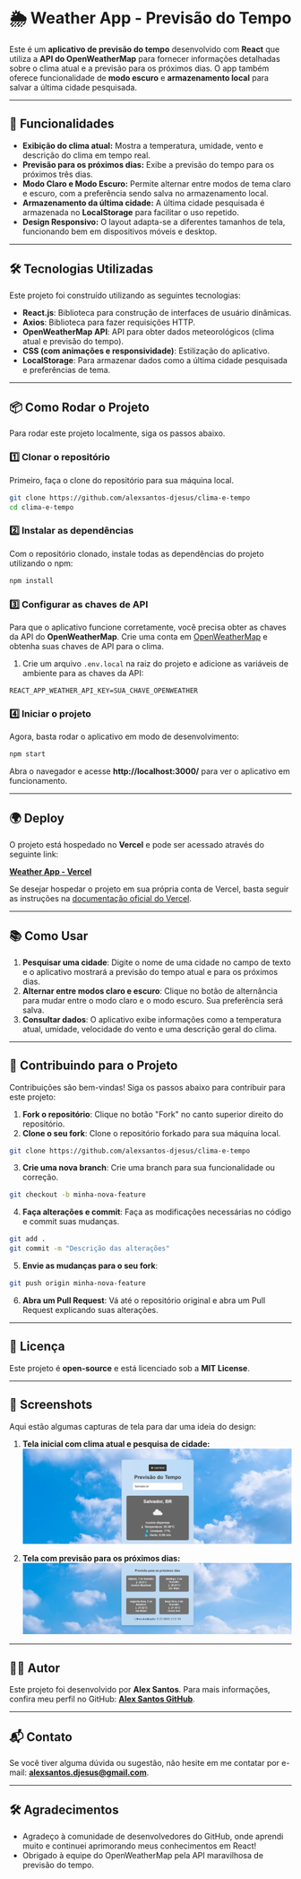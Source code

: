 # 🌦 Weather App - Previsão do Tempo

Este é um **aplicativo de previsão do tempo** desenvolvido com **React** que utiliza a **API do OpenWeatherMap** para fornecer informações detalhadas sobre o clima atual e a previsão para os próximos dias. O app também oferece funcionalidade de **modo escuro** e **armazenamento local** para salvar a última cidade pesquisada.

---

## 🚀 Funcionalidades

- **Exibição do clima atual:** Mostra a temperatura, umidade, vento e descrição do clima em tempo real.
- **Previsão para os próximos dias:** Exibe a previsão do tempo para os próximos três dias.
- **Modo Claro e Modo Escuro:** Permite alternar entre modos de tema claro e escuro, com a preferência sendo salva no armazenamento local.
- **Armazenamento da última cidade:** A última cidade pesquisada é armazenada no **LocalStorage** para facilitar o uso repetido.
- **Design Responsivo:** O layout adapta-se a diferentes tamanhos de tela, funcionando bem em dispositivos móveis e desktop.

---

## 🛠 Tecnologias Utilizadas

Este projeto foi construído utilizando as seguintes tecnologias:

- **React.js**: Biblioteca para construção de interfaces de usuário dinâmicas.
- **Axios**: Biblioteca para fazer requisições HTTP.
- **OpenWeatherMap API**: API para obter dados meteorológicos (clima atual e previsão do tempo).
- **CSS (com animações e responsividade)**: Estilização do aplicativo.
- **LocalStorage**: Para armazenar dados como a última cidade pesquisada e preferências de tema.

---

## 📦 Como Rodar o Projeto

Para rodar este projeto localmente, siga os passos abaixo.

### 1️⃣ Clonar o repositório
Primeiro, faça o clone do repositório para sua máquina local.

```bash
git clone https://github.com/alexsantos-djesus/clima-e-tempo
cd clima-e-tempo
```

### 2️⃣ Instalar as dependências
Com o repositório clonado, instale todas as dependências do projeto utilizando o npm:

```bash
npm install
```

### 3️⃣ Configurar as chaves de API
Para que o aplicativo funcione corretamente, você precisa obter as chaves da API do **OpenWeatherMap**. Crie uma conta em [OpenWeatherMap](https://openweathermap.org/api) e obtenha suas chaves de API para o clima.

1. Crie um arquivo `.env.local` na raiz do projeto e adicione as variáveis de ambiente para as chaves da API:

```env
REACT_APP_WEATHER_API_KEY=SUA_CHAVE_OPENWEATHER
```

### 4️⃣ Iniciar o projeto
Agora, basta rodar o aplicativo em modo de desenvolvimento:

```bash
npm start
```

Abra o navegador e acesse **http://localhost:3000/** para ver o aplicativo em funcionamento.

---

## 🌍 Deploy

O projeto está hospedado no **Vercel** e pode ser acessado através do seguinte link:

[**Weather App - Vercel**](https://clima-e-tempo-nine.vercel.app/)

Se desejar hospedar o projeto em sua própria conta de Vercel, basta seguir as instruções na [documentação oficial do Vercel](https://vercel.com/docs).

---

## 📚 Como Usar

1. **Pesquisar uma cidade**: Digite o nome de uma cidade no campo de texto e o aplicativo mostrará a previsão do tempo atual e para os próximos dias.
2. **Alternar entre modos claro e escuro**: Clique no botão de alternância para mudar entre o modo claro e o modo escuro. Sua preferência será salva.
3. **Consultar dados**: O aplicativo exibe informações como a temperatura atual, umidade, velocidade do vento e uma descrição geral do clima.

---

## 🔧 Contribuindo para o Projeto

Contribuições são bem-vindas! Siga os passos abaixo para contribuir para este projeto:

1. **Fork o repositório**: Clique no botão "Fork" no canto superior direito do repositório.
2. **Clone o seu fork**: Clone o repositório forkado para sua máquina local.

```bash
git clone https://github.com/alexsantos-djesus/clima-e-tempo
```

3. **Crie uma nova branch**: Crie uma branch para sua funcionalidade ou correção.

```bash
git checkout -b minha-nova-feature
```

4. **Faça alterações e commit**: Faça as modificações necessárias no código e commit suas mudanças.

```bash
git add .
git commit -m "Descrição das alterações"
```

5. **Envie as mudanças para o seu fork**:

```bash
git push origin minha-nova-feature
```

6. **Abra um Pull Request**: Vá até o repositório original e abra um Pull Request explicando suas alterações.

---

## 📜 Licença

Este projeto é **open-source** e está licenciado sob a **MIT License**.

---

## 🎨 Screenshots

Aqui estão algumas capturas de tela para dar uma ideia do design:

1. **Tela inicial com clima atual e pesquisa de cidade:**
![alt text](image.png)

2. **Tela com previsão para os próximos dias:**
![alt text](image-1.png)

---

## 👨‍💻 Autor

Este projeto foi desenvolvido por **Alex Santos**. Para mais informações, confira meu perfil no GitHub: [**Alex Santos GitHub**](https://github.com/alexsantos-djesus).

---

## 📬 Contato

Se você tiver alguma dúvida ou sugestão, não hesite em me contatar por e-mail: **alexsantos.djesus@gmail.com**.

---

## 🛠 Agradecimentos

- Agradeço à comunidade de desenvolvedores do GitHub, onde aprendi muito e continuei aprimorando meus conhecimentos em React!
- Obrigado à equipe do OpenWeatherMap pela API maravilhosa de previsão do tempo.

